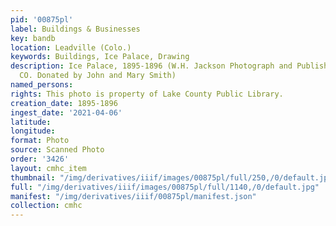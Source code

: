 ```yaml
---
pid: '00875pl'
label: Buildings & Businesses
key: bandb
location: Leadville (Colo.)
keywords: Buildings, Ice Palace, Drawing
description: Ice Palace, 1895-1896 (W.H. Jackson Photograph and Publishing Co., Denver,
  CO. Donated by John and Mary Smith)
named_persons: 
rights: This photo is property of Lake County Public Library.
creation_date: 1895-1896
ingest_date: '2021-04-06'
latitude: 
longitude: 
format: Photo
source: Scanned Photo
order: '3426'
layout: cmhc_item
thumbnail: "/img/derivatives/iiif/images/00875pl/full/250,/0/default.jpg"
full: "/img/derivatives/iiif/images/00875pl/full/1140,/0/default.jpg"
manifest: "/img/derivatives/iiif/00875pl/manifest.json"
collection: cmhc
---
```

